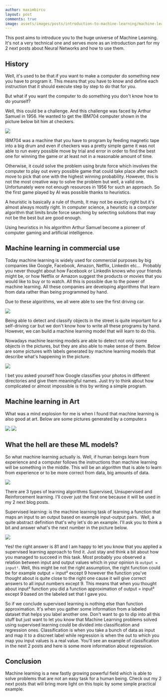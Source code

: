 ```yaml
---
author: maximbircu
layout: post
comments: true
image: assets/images/posts/introduction-to-machine-learning/machine-learning.jpg
---
```

This post aims to introduce you to the huge universe of Machine Learning. It's not a very technical one and serves more as an introduction part for my 2 next posts about Neural Networks and how to use them.

## History

Well, it's used to be that if you want to make a computer do something new you have to program it. This means that you have to know and define each instruction that it should execute step by step to do that for you.

But what if you want the computer to do something you don't know how to do yourself?

Well, this could be a challenge. And this challenge was faced by Arthur Samuel in 1956. He wanted to get the IBM704 computer shown in the picture below bit him at checkers.

<img src="{{ site.baseUrl }}/assets/images/posts/introduction-to-machine-learning/arthur_samuel.jpg" >

IBM704 was a machine that you have to program by feeding magnetic tape into a big drum and even if checkers was a pretty simple game it was not able to run every possible move by trial and error in order to find the best one for winning the game or at least not in a reasonable amount of time.

Otherwise, it could solve the problem using brute force which involves the computer to play out every possible game that could take place after each move to pick that one with the highest winning probability. However, this is not the most creative way to solve the problem but well, a valid one. Unfortunately were not enough resources in 1956 for such an approach. So the first game played by AI was possible thanks to heuristics.

A heuristic is basically a rule of thumb, It may not be exactly right but it's almost always mostly right. In computer science, a heuristic is a computer algorithm that limits brute force searching by selecting solutions that may not be the best but are good enough.

Using heuristics in his algorithm Arthur Samuel become a pioneer of computer gaming and artificial intelligence.

## Machine learning in commercial use

Today machine learning is widely used for commercial purposes by big companies like Google, Facebook, Amazon, Netflix, Linkedin etc… 
Probably you never thought about how Facebook or LinkedIn knows who your friends might be, or how Netflix or Amazon suggest the products or movies that you would like to buy or to watch. All this is possible due to the power of machine learning. All these companies are developing algorithms that learn from data rather than being programmed by hand.

Due to these algorithms, we all were able to see the first driving car.

<img src="{{ site.baseUrl }}/assets/images/posts/introduction-to-machine-learning/self_driving_car.jpeg" >

Being able to detect and classify objects in the street is quite important for a self-driving car but we don't know how to write all these programs by hand. However, we can build a machine learning model that will learn to do this.

Nowadays machine learning models are able to detect not only some objects in the pictures, but they are also able to make sense of them. Below are some pictures with labels generated by machine learning models that describe what's happening in the picture.

<img src="{{ site.baseUrl }}/assets/images/posts/introduction-to-machine-learning/image-recognition.jpg" >

I bet you asked yourself how Google classifies your photos in different directories and give them meaningful names. Just try to think about how complicated or almost impossible is this by writing a simple program.

## Machine learning in Art

What was a mind explosion for me is when I found that machine learning is also good at art. Below are some pictures generated by a computer.s

<img src="{{ site.baseUrl }}/assets/images/posts/introduction-to-machine-learning/art_1.jpeg" >

<img src="{{ site.baseUrl }}/assets/images/posts/introduction-to-machine-learning/art_2.jpeg" >

## What the hell are these ML models?

So what machine learning actually is. Well, if human beings learn from experience and a computer follows the instructions than machine learning will be something in the middle. This will be an algorithm that is able to learn from experience or to be more correct from data, big amounts of data.

<img src="{{ site.baseUrl }}/assets/images/posts/introduction-to-machine-learning/machine-learning-example.png" >

There are 3 types of learning algorithms Supervised, Unsupervised and Reinforcement learning. I'll cover just the first one because it will be used in my 2 next blog posts.

Supervised learning: is the machine learning task of learning a function that maps an input to an output based on example input-output pairs. 
Well, a quite abstract definition that's why let's do an example. I'll ask you to think a bit and answer what's the next number in the picture below.

<img src="{{ site.baseUrl }}/assets/images/posts/introduction-to-machine-learning/induction-example.png" >

Yes! the right answer is 81 and I am happy to let you know that you applied a supervised learning approach to find it. Just stay and think a bit about how you managed to succeed in this task. Most probably you observed a relation between input and output values which in your opinion is `output = input²`. Well, this might be not the right assumption, the right function could be for example output = input² except 9 however the function you've thought about is quite close to the right one cause it will give correct answers to all input numbers except 9. This means that when you thought about input² function you did a function approximation of output = input² except 9 based on the labeled set that I gave you.

So if we conclude supervised learning is nothing else than function approximation. It's when you gather some information from a labeled dataset that helps you label another one. Don't want to go to dip into all this stuff but just want to let you know that Machine Learning problems solved using supervised learning could be divided into classification and regression ones. Classification is when you take a bunch of data as input and map it to a discreet label while regression is when the out to which you map you input values is a real value. You'll see an example of classification in the next 2 posts and here is some more information about regression.

## Conclusion
Machine learning is a new fastly growing powerful field which is able to solve problems that are not an easy task for a human being. Check out my 2 next posts that will bring more light on this topic by some simple practical example.